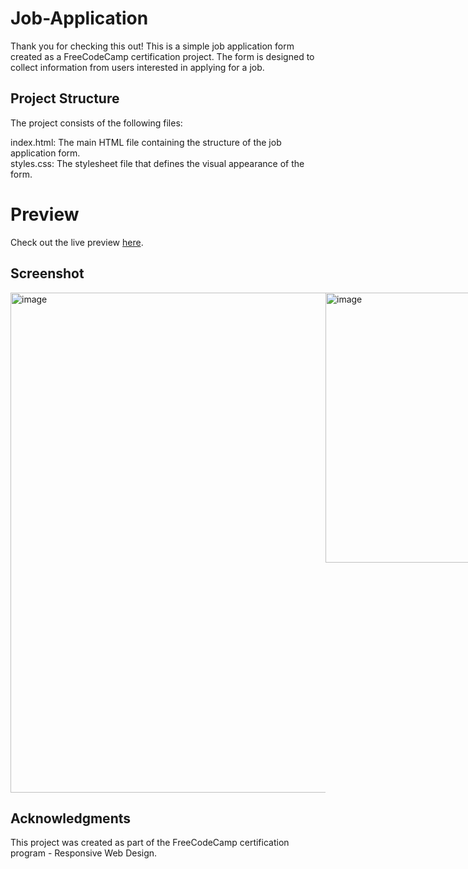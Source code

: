# Job-Application

Thank you for checking this out! This is a simple job application form created as a FreeCodeCamp certification project. The form is designed to collect information from users interested in applying for a job.

## Project Structure
The project consists of the following files:

index.html: The main HTML file containing the structure of the job application form. <br>
styles.css: The stylesheet file that defines the visual appearance of the form.

# Preview
Check out the live preview [here](https://souri-droid.github.io/job-application/).

## Screenshot
<div style="display: flex; justify-content: space-between;">
  <img width="800" alt="image" src="https://github.com/souri-droid/job-application/assets/70069572/f52350bf-9255-4ba7-a290-9e181a8aa0bf">
  <img width="432" alt="image" src="https://github.com/souri-droid/job-application/assets/70069572/759d8dbf-5de0-47c5-846e-a5bd3ff87638">
</div>

## Acknowledgments
This project was created as part of the FreeCodeCamp certification program - Responsive Web Design.

